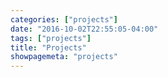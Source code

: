 ```yaml
---
categories: ["projects"]
date: "2016-10-02T22:55:05-04:00"
tags: ["projects"]
title: "Projects"
showpagemeta: "projects"
---
```

